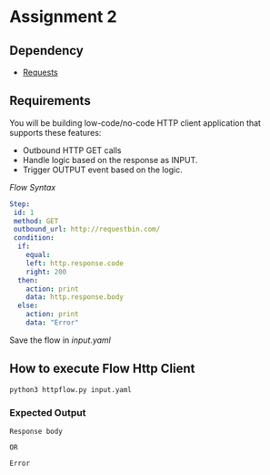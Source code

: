 # Assignment 2

## Dependency

- [Requests](https://requests.readthedocs.io/en/master/)

## Requirements

You will be building low-code/no-code HTTP client application that supports these features:

* Outbound HTTP GET calls
* Handle logic based on the response as INPUT.
* Trigger OUTPUT event based on the logic.


_Flow Syntax_

```yaml
Step:
 id: 1
 method: GET
 outbound_url: http://requestbin.com/
 condition:
  if: 
    equal:
    left: http.response.code
    right: 200
  then:
    action: print
    data: http.response.body
  else:
    action: print
    data: "Error"
```

Save the flow in _input.yaml_

## How to execute Flow Http Client

```
python3 httpflow.py input.yaml
```

### Expected Output

```
Response body

OR

Error
```
